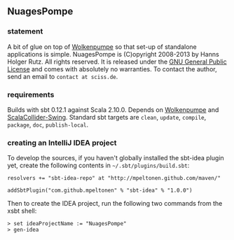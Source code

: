 ## NuagesPompe

### statement

A bit of glue on top of [Wolkenpumpe](http://github.com/Sciss/Wolkenpumpe/) so that set-up of standalone applications is simple. NuagesPompe is (C)opyright 2008-2013 by Hanns Holger Rutz. All rights reserved. It is released under the [GNU General Public License](http://github.com/Sciss/NuagesPompe/blob/master/licenses/NuagesPompe-License.txt) and comes with absolutely no warranties. To contact the author, send an email to `contact at sciss.de`.

### requirements

Builds with sbt 0.12.1 against Scala 2.10.0. Depends on [Wolkenpumpe](http://github.com/Sciss/Wolkenpumpe) and [ScalaCollider-Swing](http://github.com/Sciss/ScalaColliderSwing). Standard sbt targets are `clean`, `update`, `compile`, `package`, `doc`, `publish-local`.

### creating an IntelliJ IDEA project

To develop the sources, if you haven't globally installed the sbt-idea plugin yet, create the following contents in `~/.sbt/plugins/build.sbt`:

    resolvers += "sbt-idea-repo" at "http://mpeltonen.github.com/maven/"
    
    addSbtPlugin("com.github.mpeltonen" % "sbt-idea" % "1.0.0")

Then to create the IDEA project, run the following two commands from the xsbt shell:

    > set ideaProjectName := "NuagesPompe"
    > gen-idea


